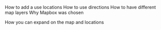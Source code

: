 How to add a use locations
How to use directions
How to have different map layers
Why Mapbox was chosen

How you can expand on the map and locations
